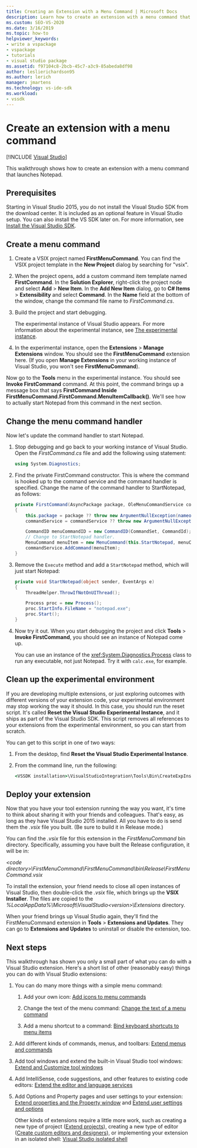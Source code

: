 ```yaml
---
title: Creating an Extension with a Menu Command | Microsoft Docs
description: Learn how to create an extension with a menu command that launches Notepad. Create a menu command and then change the menu command handler.
ms.custom: SEO-VS-2020
ms.date: 3/16/2019
ms.topic: how-to
helpviewer_keywords:
- write a vspackage
- vspackage
- tutorials
- visual studio package
ms.assetid: f97104c8-2bcb-45c7-a3c9-85abeda8df98
author: leslierichardson95
ms.author: lerich
manager: jmartens
ms.technology: vs-ide-sdk
ms.workload:
- vssdk
---
```

# Create an extension with a menu command

 [!INCLUDE [Visual Studio](~/includes/applies-to-version/vs-windows-only.md)]

This walkthrough shows how to create an extension with a menu command that launches Notepad.

## Prerequisites

Starting in Visual Studio 2015, you do not install the Visual Studio SDK from the download center. It is included as an optional feature in Visual Studio setup. You can also install the VS SDK later on. For more information, see [Install the Visual Studio SDK](../extensibility/installing-the-visual-studio-sdk.md).

## Create a menu command

1. Create a VSIX project named **FirstMenuCommand**. You can find the VSIX project template in the **New Project** dialog by searching for "vsix".

2. When the project opens, add a custom command item template named **FirstCommand**. In the **Solution Explorer**, right-click the project node and select **Add** > **New Item**. In the **Add New Item** dialog, go to **C# Items** > **Extensibility** and select **Command**. In the **Name** field at the bottom of the window, change the command file name to *FirstCommand.cs*.

3. Build the project and start debugging.

    The experimental instance of Visual Studio appears. For more information about the experimental instance, see [The experimental instance](../extensibility/the-experimental-instance.md).

4. In the experimental instance, open the **Extensions** > **Manage Extensions** window. You should see the **FirstMenuCommand** extension here. (If you open **Manage Extensions** in your working instance of Visual Studio, you won't see **FirstMenuCommand**).

Now go to the **Tools** menu in the experimental instance. You should see **Invoke FirstCommand** command. At this point, the command brings up a message box that says **FirstCommand Inside FirstMenuCommand.FirstCommand.MenuItemCallback()**. We'll see how to actually start Notepad from this command in the next section.

## Change the menu command handler

Now let's update the command handler to start Notepad.

1. Stop debugging and go back to your working instance of Visual Studio. Open the *FirstCommand.cs* file and add the following using statement:

    ```csharp
    using System.Diagnostics;
    ```

2. Find the private FirstCommand constructor. This is where the command is hooked up to the command service and the command handler is specified. Change the name of the command handler to StartNotepad, as follows:

    ```csharp
    private FirstCommand(AsyncPackage package, OleMenuCommandService commandService)
    {
        this.package = package ?? throw new ArgumentNullException(nameof(package));
        commandService = commandService ?? throw new ArgumentNullException(nameof(commandService));

        CommandID menuCommandID = new CommandID(CommandSet, CommandId);
        // Change to StartNotepad handler.
        MenuCommand menuItem = new MenuCommand(this.StartNotepad, menuCommandID);
        commandService.AddCommand(menuItem);
    }
    ```

3. Remove the `Execute` method and add a `StartNotepad` method, which will just start Notepad:

    ```csharp
    private void StartNotepad(object sender, EventArgs e)
    {
        ThreadHelper.ThrowIfNotOnUIThread();

        Process proc = new Process();
        proc.StartInfo.FileName = "notepad.exe";
        proc.Start();
    }
    ```

4. Now try it out. When you start debugging the project and click **Tools** > **Invoke FirstCommand**, you should see an instance of Notepad come up.

    You can use an instance of the <xref:System.Diagnostics.Process> class to run any executable, not just Notepad. Try it with `calc.exe`, for example.

## Clean up the experimental environment

If you are developing multiple extensions, or just exploring outcomes with different versions of your extension code, your experimental environment may stop working the way it should. In this case, you should run the reset script. It's called **Reset the Visual Studio Experimental Instance**, and it ships as part of the Visual Studio SDK. This script removes all references to your extensions from the experimental environment, so you can start from scratch.

You can get to this script in one of two ways:

1. From the desktop, find **Reset the Visual Studio Experimental Instance**.

2. From the command line, run the following:

    ```cmd
    <VSSDK installation>\VisualStudioIntegration\Tools\Bin\CreateExpInstance.exe /Reset /VSInstance=<version> /RootSuffix=Exp && PAUSE

    ```

## Deploy your extension

Now that you have your tool extension running the way you want, it's time to think about sharing it with your friends and colleagues. That's easy, as long as they have Visual Studio 2015 installed. All you have to do is send them the *.vsix* file you built. (Be sure to build it in Release mode.)

You can find the *.vsix* file for this extension in the *FirstMenuCommand* bin directory. Specifically, assuming you have built the Release configuration, it will be in:

*\<code directory>\FirstMenuCommand\FirstMenuCommand\bin\Release\FirstMenuCommand.vsix*

To install the extension, your friend needs to close all open instances of Visual Studio, then double-click the *.vsix* file, which brings up the **VSIX Installer**. The files are copied to the *%LocalAppData%\Microsoft\VisualStudio\<version>\Extensions* directory.

When your friend brings up Visual Studio again, they'll find the FirstMenuCommand extension in **Tools** > **Extensions and Updates**. They can go to **Extensions and Updates** to uninstall or disable the extension, too.

## Next steps

This walkthrough has shown you only a small part of what you can do with a Visual Studio extension. Here's a short list of other (reasonably easy) things you can do with Visual Studio extensions:

1. You can do many more things with a simple menu command:

   1. Add your own icon: [Add icons to menu commands](../extensibility/adding-icons-to-menu-commands.md)

   2. Change the text of the menu command: [Change the text of a menu command](../extensibility/changing-the-text-of-a-menu-command.md)

   3. Add a menu shortcut to a command: [Bind keyboard shortcuts to menu items](../extensibility/binding-keyboard-shortcuts-to-menu-items.md)

2. Add different kinds of commands, menus, and toolbars: [Extend menus and commands](../extensibility/extending-menus-and-commands.md)

3. Add tool windows and extend the built-in Visual Studio tool windows: [Extend and Customize tool windows](../extensibility/extending-and-customizing-tool-windows.md)

4. Add IntelliSense, code suggestions, and other features to existing code editors: [Extend the editor and language services](../extensibility/extending-the-editor-and-language-services.md)

5. Add Options and Property pages and user settings to your extension: [Extend properties and the Property window](../extensibility/extending-properties-and-the-property-window.md) and [Extend user settings and options](../extensibility/extending-user-settings-and-options.md)

   Other kinds of extensions require a little more work, such as creating a new type of project ([Extend projects](../extensibility/extending-projects.md)), creating a new type of editor ([Create custom editors and designers](../extensibility/creating-custom-editors-and-designers.md)), or implementing your extension in an isolated shell: [Visual Studio isolated shell](https://visualstudio.microsoft.com/vs/older-downloads/isolated-shell/)
